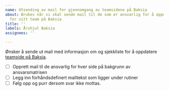 ```yaml
---
name: Utsending av mail for gjennomgang av teamsidene på Baksia
about: Brukes når vi skal sende mail til de som er ansvarlig for å oppdatere innhold
  for sitt team på Baksia
title: ''
labels: Årshjul Baksia
assignees: ''

---
```


Ønsker å sende ut mail med informasjon om og sjekkliste for å oppdatere [teamside på Baksia](https://baksia.digdir.no/teams/). 

- [ ] Opprett mail til de ansvarlig for hver side på bakgrunn av ansvarsmatrisen
- [ ] Legg inn forhåndsdefinert mailtekst som ligger under rutiner
- [ ] Følg opp og purr dersom svar ikke mottas.
